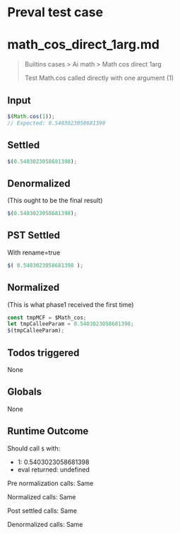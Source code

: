 # Preval test case

# math_cos_direct_1arg.md

> Builtins cases > Ai math > Math cos direct 1arg
>
> Test Math.cos called directly with one argument (1)

## Input

`````js filename=intro
$(Math.cos(1));
// Expected: 0.5403023058681398
`````


## Settled


`````js filename=intro
$(0.5403023058681398);
`````


## Denormalized
(This ought to be the final result)

`````js filename=intro
$(0.5403023058681398);
`````


## PST Settled
With rename=true

`````js filename=intro
$( 0.5403023058681398 );
`````


## Normalized
(This is what phase1 received the first time)

`````js filename=intro
const tmpMCF = $Math_cos;
let tmpCalleeParam = 0.5403023058681398;
$(tmpCalleeParam);
`````


## Todos triggered


None


## Globals


None


## Runtime Outcome


Should call `$` with:
 - 1: 0.5403023058681398
 - eval returned: undefined

Pre normalization calls: Same

Normalized calls: Same

Post settled calls: Same

Denormalized calls: Same
